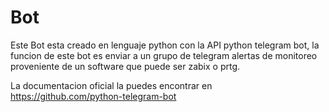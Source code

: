 # Bot
Este Bot esta creado en lenguaje python con la API python telegram bot, la funcion de este bot es enviar a un grupo de telegram alertas de monitoreo proveniente de un software que puede ser zabix o prtg.

La documentacion oficial la puedes encontrar en https://github.com/python-telegram-bot
